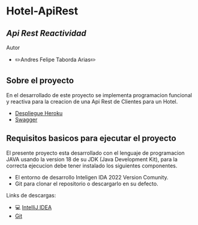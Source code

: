 # Hotel-ApiRest

## *Api Rest Reactividad*

Autor

- ✏️Andres Felipe Taborda Arias✏️

## Sobre el proyecto
En el desarrollado de este proyecto se implementa programacion funcional y reactiva para la creacion de una Api Rest de Clientes para un Hotel.

- [ Despliegue Heroku ](https://hotel-api-springboot.herokuapp.com/api/client/)
- [ Swagger ](https://hotel-api-springboot.herokuapp.com/swagger-ui/)

## Requisitos basicos para ejecutar el proyecto
El presente proyecto esta desarrollado con el lenguaje de programacion JAVA usando la version 18 de su JDK (Java Development Kit), para la correcta ejecucion debe tener instalado los siguientes componentes.

- El entorno de desarrollo Inteligen IDA 2022 Version Comunity.
- Git para clonar el repositorio o descargarlo en su defecto.

Links de descargas:
- 💻 [ IntelliJ IDEA ](https://www.jetbrains.com/es-es/idea/download/#section=windows)
- [ Git ](https://git-scm.com/downloads)
